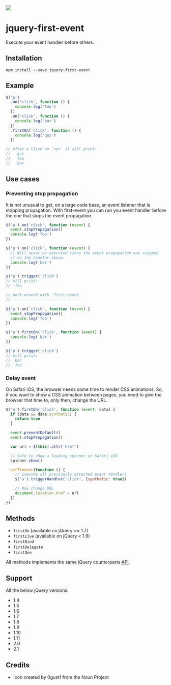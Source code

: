 <img src="http://rawgit.com/caiogondim/jquery-first-event/master/img/logo.svg">

# jquery-first-event

Execute your event handler before others.

## Installation

```
npm install --save jquery-first-event
```

## Example

```js
$('p')
  .on('click', function () {
    console.log('foo')
  })
  .on('click', function () {
    console.log('bar')
  })
  .firstOn('click', function () {
    console.log('quz')
  })

// After a click on `<p>` it will print:
//   quz
//   foo
//   bar
```

## Use cases

### Preventing stop propagation

It is not unusual to get, on a large code base, an event listener that is stopping propagation. With first-event you can run you event handler before the one that stops the event propagation.

```js
$('p').on('click', function (event) {
  event.stopPropagation()
  console.log('foo')
})

$('p').on('click', function (event) {
  // Will never be executed since the event propagation was stopped
  // on the handler above.
  console.log('bar')
})

$('p').trigger('click')
// Will print:
//  foo

// Work-around with `first-event`
// ------------------------------

$('p').on('click', function (event) {
  event.stopPropagation()
  console.log('foo')
})

$('p').firstOn('click', function (event) {
  console.log('bar')
})

$('p').trigger('click')
// Will print:
//  bar
//  foo

```

### Delay event

On Safari iOS, the browser needs some time to render CSS animations.
So, if you want to show a CSS animation between pages, you need to give the browser that time to, only then, change the URL.

```js
$('a').firstOn('click', function (event, data) {
  if (data && data.synthetic) {
    return true
  }

  event.preventDefault()
  event.stopPropagation()

  var url = $(this).attr('href')

  // Safe to show a loading spinner on Safari iOS
  spinner.show()

  setTimeout(function () {
    // Execute all previously attached event handlers
    $('a').triggerHandler('click', {synthetic: true})

    // Now change URL
    document.location.href = url
  })
})
```

## Methods

- `firstOn` (available on jQuery >= 1.7)
- `firstLive` (available on jQuery < 1.9)
- `firstBind`
- `firstDelegate`
- `firstOne`

All methods implements the same jQuery counterparts [API](http://api.jquery.com/category/events/event-handler-attachment/).

## Support

All the below jQuery versions:
- 1.4
- 1.5
- 1.6
- 1.7
- 1.8
- 1.9
- 1.10
- 1.11
- 2.0
- 2.1

## Credits

- Icon created by 0gust1 from the Noun Project
